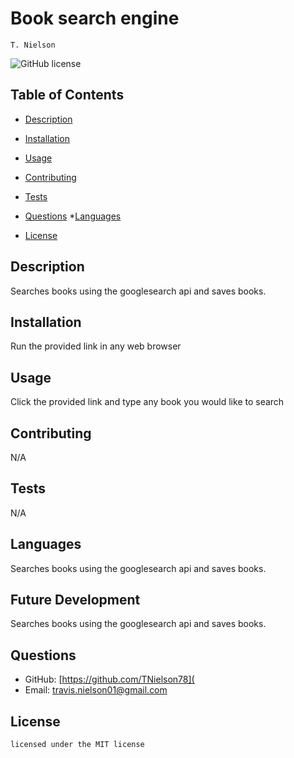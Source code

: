 # Book search engine
    T. Nielson
![GitHub license](https://img.shields.io/badge/license-MIT-blue.svg)
## Table of Contents
* [Description](#description)
* [Installation](#installation)
* [Usage](#usage)
* [Contributing](#contributing)
* [Tests](#tests)
* [Questions](#questions)
*[Languages](#languages) 

* [License](#license)

## Description
Searches books using the googlesearch api and saves books.
## Installation
Run the provided link in any web browser
## Usage
Click the provided link and type any book you would like to search
## Contributing
N/A
## Tests
N/A
## Languages
Searches books using the googlesearch api and saves books.
## Future Development
Searches books using the googlesearch api and saves books.
## Questions
* GitHub: [https://github.com/TNielson78](
* Email: travis.nielson01@gmail.com
## License   
    licensed under the MIT license


